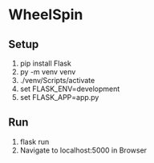 # WheelSpin

## Setup
1. pip install Flask
2. py -m venv venv
3. ./venv/Scripts/activate
4. set FLASK_ENV=development
5. set FLASK_APP=app.py

## Run
1. flask run
2. Navigate to localhost:5000 in Browser